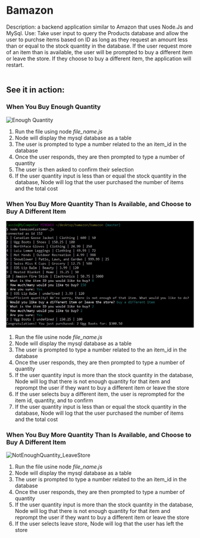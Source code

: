 # Bamazon
Description: a backend application similar to Amazon that uses Node.Js and MySql.
Use: Take user input to query the Products database and allow the user to purchse items based on ID as long as they request an amount less than or equal to the stock quantity in the database. If the user request more of an item than is available, the user will be prompted to buy a different item or leave the store. If they choose to buy a different item, the application will restart.<br><br>

## See it in action:

### When You Buy Enough Quantity

![Enough Quantity](screenshots/EnoughQuantity.jpg)

1. Run the file using node *file_name.js*
2. Node will display the mysql database as a table
3. The user is prompted to type a number related to the an item_id in the database
4. Once the user responds, they are then prompted to type a number of quantity
5. The user is then asked to confirm their selection
5. If the user quantity input is less than or equal the stock quantity in the database, Node will log that the user purchased the number of items and the total cost

### When You Buy More Quantity Than Is Available, and Choose to Buy A Different Item

![NotEnoughQuantity_BuyMore](screenshots/NotEnoughQuantity_BuyMore.jpg)

1. Run the file usine node *file_name.js*
2. Node will display the mysql database as a table
3. The user is prompted to type a number related to the an item_id in the database
4. Once the user responds, they are then prompted to type a number of quantity
5. If the user quantity input is more than the stock quantity in the database, Node will log that there is not enough quantity for that item and reprompt the user if they want to buy a different item or leave the store
6. If the user selects buy a different item, the user is reprompted for the item id, quantity, and to confirm
7. If the user quantity input is less than or equal the stock quantity in the database, Node will log that the user purchased the number of items and the total cost

### When You Buy More Quantity Than Is Available, and Choose to Buy A Different Item

![NotEnoughQuantity_LeaveStore](screenshots/NotEnoughQuantity_Leave.jpg)

1. Run the file usine node *file_name.js*
2. Node will display the mysql database as a table
3. The user is prompted to type a number related to the an item_id in the database
4. Once the user responds, they are then prompted to type a number of quantity
5. If the user quantity input is more than the stock quantity in the database, Node will log that there is not enough quantity for that item and reprompt the user if they want to buy a different item or leave the store
6. If the user selects leave store, Node will log that the user has left the store


